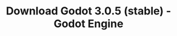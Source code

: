 ---
# Generated by /tools/generators/src/download_archive_generator !!! do not edit by hand !!!
title: 'Download Godot 3.0.5 (stable) - Godot Engine'
type: 'download/archive'
name: '3.0.5'
flavor: 'stable'
release_date: '2018-07-08T03:00:00-00:00'
release_notes: 'article/maintenance-release-godot-3-0-5/'
primaryPlatforms:
  - 'android.apk'
  - 'linux.64'
  - 'macos.universal'
  - 'windows.64'
  - 'linux_server.headless.64'
  - 'web'
  - 'templates'
links:
  android.apk:
    name: 'android.apk'
    title: 'Android'
    caption: 'APK Universal (ARM64 + ARMv7 + x86_64 + x86)'
    tags:
      - 'APK download'
      - 'ARM64/v7'
      - 'x86 (64 & 32 bit)'
    hosts:
      github_builds:
        regular: 'https://github.com/godotengine/godot-builds/releases/download/3.0.5-stable/Godot_v3.0.5-stable_android_editor.apk'
        mono: '#'
      github:
        regular: 'https://github.com/godotengine/godot/releases/download/3.0.5-stable/Godot_v3.0.5-stable_android_editor.apk'
        mono: '#'
  linux.64:
    name: 'linux.64'
    title: 'Linux'
    caption: 'Padrão (x86_64)'
    tags:
      - '64 bit'
    hosts:
      github_builds:
        regular: 'https://github.com/godotengine/godot-builds/releases/download/3.0.5-stable/Godot_v3.0.5-stable_x11.64.zip'
        mono: 'https://github.com/godotengine/godot-builds/releases/download/3.0.5-stable/Godot_v3.0.5-stable_mono_x11_64.zip'
      github:
        regular: 'https://github.com/godotengine/godot/releases/download/3.0.5-stable/Godot_v3.0.5-stable_x11.64.zip'
        mono: 'https://github.com/godotengine/godot/releases/download/3.0.5-stable/Godot_v3.0.5-stable_mono_x11_64.zip'
  macos.universal:
    name: 'macos.universal'
    title: 'macOS'
    caption: 'Universal (x86_64 + Silício da Apple)'
    tags:
      - 'Intel/Apple Silicon'
      - '64 bit'
    hosts:
      github_builds:
        regular: 'https://github.com/godotengine/godot-builds/releases/download/3.0.5-stable/Godot_v3.0.5-stable_osx.universal.zip'
        mono: 'https://github.com/godotengine/godot-builds/releases/download/3.0.5-stable/Godot_v3.0.5-stable_mono_osx.universal.zip'
      github:
        regular: 'https://github.com/godotengine/godot/releases/download/3.0.5-stable/Godot_v3.0.5-stable_osx.universal.zip'
        mono: 'https://github.com/godotengine/godot/releases/download/3.0.5-stable/Godot_v3.0.5-stable_mono_osx.universal.zip'
  windows.64:
    name: 'windows.64'
    title: 'Windows'
    caption: 'Padrão (x86_64)'
    tags:
      - '64 bit'
    hosts:
      github_builds:
        regular: 'https://github.com/godotengine/godot-builds/releases/download/3.0.5-stable/Godot_v3.0.5-stable_win64.exe.zip'
        mono: 'https://github.com/godotengine/godot-builds/releases/download/3.0.5-stable/Godot_v3.0.5-stable_mono_win64.zip'
      github:
        regular: 'https://github.com/godotengine/godot/releases/download/3.0.5-stable/Godot_v3.0.5-stable_win64.exe.zip'
        mono: 'https://github.com/godotengine/godot/releases/download/3.0.5-stable/Godot_v3.0.5-stable_mono_win64.zip'
  linux_server.headless.64:
    name: 'linux_server.headless.64'
    title: 'Linux Server'
    caption: 'Headless (x86_64)'
    tags:
      - '64 bit'
      - 'Headless'
    hosts:
      github_builds:
        regular: 'https://github.com/godotengine/godot-builds/releases/download/3.0.5-stable/Godot_v3.0.5-stable_linux_headless.64.zip'
        mono: 'https://github.com/godotengine/godot-builds/releases/download/3.0.5-stable/Godot_v3.0.5-stable_mono_linux_headless_64.zip'
      github:
        regular: 'https://github.com/godotengine/godot/releases/download/3.0.5-stable/Godot_v3.0.5-stable_linux_headless.64.zip'
        mono: 'https://github.com/godotengine/godot/releases/download/3.0.5-stable/Godot_v3.0.5-stable_mono_linux_headless_64.zip'
  web:
    name: 'web'
    title: 'Editor Web'
    caption: ''
    tags:
      - 'Self-hosted'
      - 'Cross-platform'
    hosts:
      github_builds:
        regular: 'https://github.com/godotengine/godot-builds/releases/download/3.0.5-stable/Godot_v3.0.5-stable_web_editor.zip'
        mono: '#'
      github:
        regular: 'https://github.com/godotengine/godot/releases/download/3.0.5-stable/Godot_v3.0.5-stable_web_editor.zip'
        mono: '#'
  linux.32:
    name: 'linux.32'
    title: 'Linux'
    caption: 'Padrão (x86)'
    tags:
      - '32 bit'
    hosts:
      github_builds:
        regular: 'https://github.com/godotengine/godot-builds/releases/download/3.0.5-stable/Godot_v3.0.5-stable_x11.32.zip'
        mono: 'https://github.com/godotengine/godot-builds/releases/download/3.0.5-stable/Godot_v3.0.5-stable_mono_x11_32.zip'
      github:
        regular: 'https://github.com/godotengine/godot/releases/download/3.0.5-stable/Godot_v3.0.5-stable_x11.32.zip'
        mono: 'https://github.com/godotengine/godot/releases/download/3.0.5-stable/Godot_v3.0.5-stable_mono_x11_32.zip'
  windows.32:
    name: 'windows.32'
    title: 'Windows'
    caption: 'Padrão (x86)'
    tags:
      - '32 bit'
    hosts:
      github_builds:
        regular: 'https://github.com/godotengine/godot-builds/releases/download/3.0.5-stable/Godot_v3.0.5-stable_win32.exe.zip'
        mono: 'https://github.com/godotengine/godot-builds/releases/download/3.0.5-stable/Godot_v3.0.5-stable_mono_win32.zip'
      github:
        regular: 'https://github.com/godotengine/godot/releases/download/3.0.5-stable/Godot_v3.0.5-stable_win32.exe.zip'
        mono: 'https://github.com/godotengine/godot/releases/download/3.0.5-stable/Godot_v3.0.5-stable_mono_win32.zip'
  linux_server.64:
    name: 'linux_server.64'
    title: 'Servidor Linux'
    caption: 'Padrão (x86_64)'
    tags:
      - '64 bit'
    hosts:
      github_builds:
        regular: 'https://github.com/godotengine/godot-builds/releases/download/3.0.5-stable/Godot_v3.0.5-stable_linux_server.64.zip'
        mono: 'https://github.com/godotengine/godot-builds/releases/download/3.0.5-stable/Godot_v3.0.5-stable_mono_linux_server_64.zip'
      github:
        regular: 'https://github.com/godotengine/godot/releases/download/3.0.5-stable/Godot_v3.0.5-stable_linux_server.64.zip'
        mono: 'https://github.com/godotengine/godot/releases/download/3.0.5-stable/Godot_v3.0.5-stable_mono_linux_server_64.zip'
  aar_library:
    name: 'aar_library'
    title: 'Biblioteca de AAR'
    caption: ''
    tags:
      - 'Android plugins'
      - 'Java'
      - 'Kotlin'
    hosts:
      github_builds:
        regular: 'https://github.com/godotengine/godot-builds/releases/download/3.0.5-stable/godot-lib.3.0.5.stable.release.aar'
        mono: 'https://github.com/godotengine/godot-builds/releases/download/3.0.5-stable/godot-lib.3.0.5.stable.mono.release.aar'
      github:
        regular: 'https://github.com/godotengine/godot/releases/download/3.0.5-stable/godot-lib.3.0.5.stable.release.aar'
        mono: 'https://github.com/godotengine/godot/releases/download/3.0.5-stable/godot-lib.3.0.5.stable.mono.release.aar'
  templates:
    name: 'templates'
    title: 'Modelos de exportação'
    caption: ''
    tags:
      - 'Utilizado para exportar os seus jogos para todas as plataformas suportadas'
    hosts:
      github_builds:
        regular: 'https://github.com/godotengine/godot-builds/releases/download/3.0.5-stable/Godot_v3.0.5-stable_export_templates.tpz'
        mono: 'https://github.com/godotengine/godot-builds/releases/download/3.0.5-stable/Godot_v3.0.5-stable_mono_export_templates.tpz'
      github:
        regular: 'https://github.com/godotengine/godot/releases/download/3.0.5-stable/Godot_v3.0.5-stable_export_templates.tpz'
        mono: 'https://github.com/godotengine/godot/releases/download/3.0.5-stable/Godot_v3.0.5-stable_mono_export_templates.tpz'
---